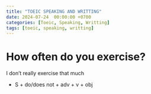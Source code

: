 ```yaml
---
title: "TOEIC SPEAKING AND WRITTING"
date: 2024-07-24  00:00:00 +0700
categories: [Toeic, Speaking, Writting]
tags: [toeic, speaking, writting]
---
```


# How often do you exercise?

I don’t really exercise that much

- S + do/does not + adv + v + obj
